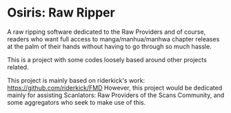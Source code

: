 # Osiris: Raw Ripper
A raw ripping software dedicated to the Raw Providers and of course, readers who want full access to manga/manhua/manhwa chapter releases at the palm of their hands without having to go through so much hassle.

This is a project with some codes loosely based around other projects related.

This project is mainly based on riderkick's work: https://github.com/riderkick/FMD
However, this project would be dedicated mainly for assisting Scanlators: Raw Providers of the Scans Community, and some aggregators who seek to make use of this.
